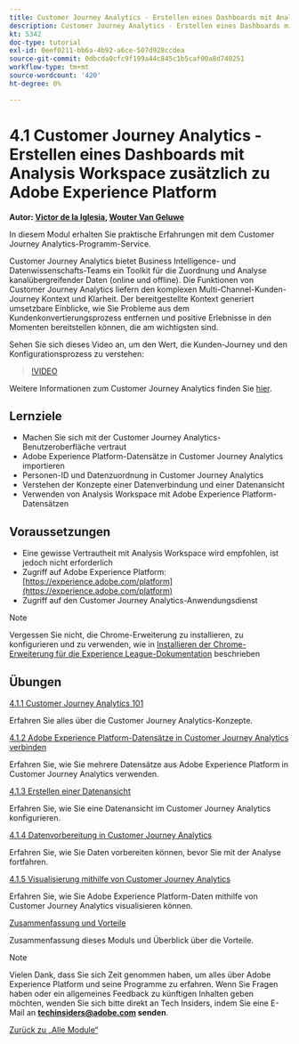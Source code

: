 ```yaml
---
title: Customer Journey Analytics - Erstellen eines Dashboards mit Analysis Workspace zusätzlich zu Adobe Experience Platform
description: Customer Journey Analytics - Erstellen eines Dashboards mit Analysis Workspace zusätzlich zu Adobe Experience Platform
kt: 5342
doc-type: tutorial
exl-id: 0eef0211-bb6a-4b92-a6ce-507d928ccdea
source-git-commit: 0dbcda0cfc9f199a44c845c1b5caf00a8d740251
workflow-type: tm+mt
source-wordcount: '420'
ht-degree: 0%

---
```


# 4.1 Customer Journey Analytics - Erstellen eines Dashboards mit Analysis Workspace zusätzlich zu Adobe Experience Platform

**Autor: [Victor de la Iglesia](https://www.linkedin.com/in/victordelaiglesia/), [Wouter Van Geluwe](https://www.linkedin.com/in/woutervangeluwe/)**

In diesem Modul erhalten Sie praktische Erfahrungen mit dem Customer Journey Analytics-Programm-Service.

Customer Journey Analytics bietet Business Intelligence- und Datenwissenschafts-Teams ein Toolkit für die Zuordnung und Analyse kanalübergreifender Daten (online und offline). Die Funktionen von Customer Journey Analytics liefern den komplexen Multi-Channel-Kunden-Journey Kontext und Klarheit. Der bereitgestellte Kontext generiert umsetzbare Einblicke, wie Sie Probleme aus dem Kundenkonvertierungsprozess entfernen und positive Erlebnisse in den Momenten bereitstellen können, die am wichtigsten sind.


Sehen Sie sich dieses Video an, um den Wert, die Kunden-Journey und den Konfigurationsprozess zu verstehen:

>[!VIDEO](https://video.tv.adobe.com/v/327188?quality=12&learn=on)

Weitere Informationen zum Customer Journey Analytics finden Sie [hier](https://spark.adobe.com/page/t62eiRu9l6iWJ/).

## Lernziele

- Machen Sie sich mit der Customer Journey Analytics-Benutzeroberfläche vertraut
- Adobe Experience Platform-Datensätze in Customer Journey Analytics importieren
- Personen-ID und Datenzuordnung in Customer Journey Analytics
- Verstehen der Konzepte einer Datenverbindung und einer Datenansicht
- Verwenden von Analysis Workspace mit Adobe Experience Platform-Datensätzen

## Voraussetzungen

- Eine gewisse Vertrautheit mit Analysis Workspace wird empfohlen, ist jedoch nicht erforderlich
- Zugriff auf Adobe Experience Platform: [https://experience.adobe.com/platform](https://experience.adobe.com/platform)
- Zugriff auf den Customer Journey Analytics-Anwendungsdienst

>[!NOTE]
>
>Vergessen Sie nicht, die Chrome-Erweiterung zu installieren, zu konfigurieren und zu verwenden, wie in [Installieren der Chrome-Erweiterung für die Experience League-Dokumentation](../../gettingstarted/gettingstarted/ex1.md) beschrieben

## Übungen

[4.1.1 Customer Journey Analytics 101](./ex1.md)

Erfahren Sie alles über die Customer Journey Analytics-Konzepte.

[4.1.2 Adobe Experience Platform-Datensätze in Customer Journey Analytics verbinden](./ex2.md)

Erfahren Sie, wie Sie mehrere Datensätze aus Adobe Experience Platform in Customer Journey Analytics verwenden.

[4.1.3 Erstellen einer Datenansicht](./ex3.md)

Erfahren Sie, wie Sie eine Datenansicht im Customer Journey Analytics konfigurieren.

[4.1.4 Datenvorbereitung in Customer Journey Analytics](./ex4.md)

Erfahren Sie, wie Sie Daten vorbereiten können, bevor Sie mit der Analyse fortfahren.

[4.1.5 Visualisierung mithilfe von Customer Journey Analytics](./ex5.md)

Erfahren Sie, wie Sie Adobe Experience Platform-Daten mithilfe von Customer Journey Analytics visualisieren können.

[Zusammenfassung und Vorteile](./summary.md)

Zusammenfassung dieses Moduls und Überblick über die Vorteile.

>[!NOTE]
>
>Vielen Dank, dass Sie sich Zeit genommen haben, um alles über Adobe Experience Platform und seine Programme zu erfahren. Wenn Sie Fragen haben oder ein allgemeines Feedback zu künftigen Inhalten geben möchten, wenden Sie sich bitte direkt an Tech Insiders, indem Sie eine E-Mail an **techinsiders@adobe.com senden**.

[Zurück zu „Alle Module“](../../../overview.md)
